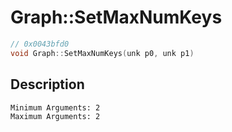 # Graph::SetMaxNumKeys
```c
// 0x0043bfd0
void Graph::SetMaxNumKeys(unk p0, unk p1)
```
## Description
```
Minimum Arguments: 2
Maximum Arguments: 2
```

